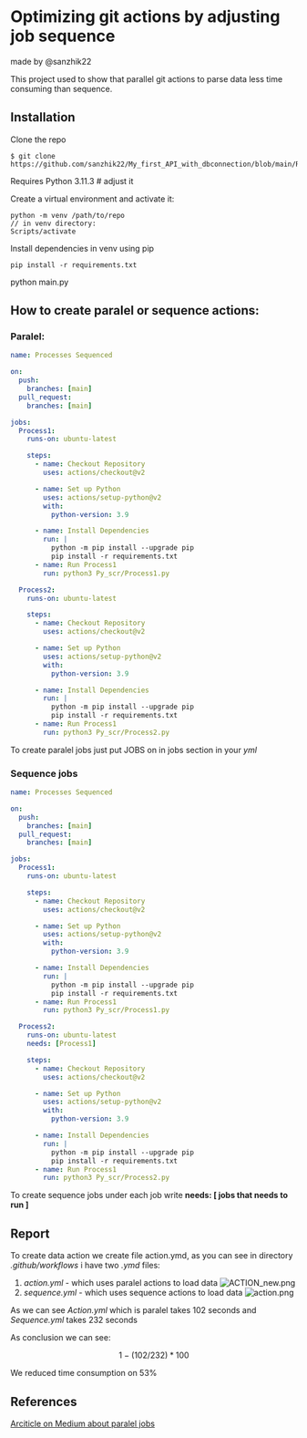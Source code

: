 # Optimizing git actions by adjusting job sequence
made by @sanzhik22

This project used to show that parallel git actions to parse data less time consuming than sequence.

## Installation
Clone the repo
```
$ git clone https://github.com/sanzhik22/My_first_API_with_dbconnection/blob/main/README.md
```
Requires Python 3.11.3 # adjust it

Create a virtual environment and activate it:
```commandline
python -m venv /path/to/repo
// in venv directory:
Scripts/activate
```

Install dependencies in venv using pip

```
pip install -r requirements.txt
```
python main.py

## How to create paralel or sequence actions:

### Paralel:
```yaml
name: Processes Sequenced

on:
  push:
    branches: [main]
  pull_request:
    branches: [main]

jobs:
  Process1:
    runs-on: ubuntu-latest

    steps:
      - name: Checkout Repository
        uses: actions/checkout@v2

      - name: Set up Python
        uses: actions/setup-python@v2
        with:
          python-version: 3.9

      - name: Install Dependencies
        run: |
          python -m pip install --upgrade pip
          pip install -r requirements.txt
      - name: Run Process1
        run: python3 Py_scr/Process1.py

  Process2:
    runs-on: ubuntu-latest

    steps:
      - name: Checkout Repository
        uses: actions/checkout@v2

      - name: Set up Python
        uses: actions/setup-python@v2
        with:
          python-version: 3.9

      - name: Install Dependencies
        run: |
          python -m pip install --upgrade pip
          pip install -r requirements.txt
      - name: Run Process1
        run: python3 Py_scr/Process2.py
```
To create paralel jobs just put JOBS on in jobs section in your *yml*

### Sequence jobs
```yaml
name: Processes Sequenced

on:
  push:
    branches: [main]
  pull_request:
    branches: [main]

jobs:
  Process1:
    runs-on: ubuntu-latest

    steps:
      - name: Checkout Repository
        uses: actions/checkout@v2

      - name: Set up Python
        uses: actions/setup-python@v2
        with:
          python-version: 3.9

      - name: Install Dependencies
        run: |
          python -m pip install --upgrade pip
          pip install -r requirements.txt
      - name: Run Process1
        run: python3 Py_scr/Process1.py

  Process2:
    runs-on: ubuntu-latest
    needs: [Process1]

    steps:
      - name: Checkout Repository
        uses: actions/checkout@v2

      - name: Set up Python
        uses: actions/setup-python@v2
        with:
          python-version: 3.9

      - name: Install Dependencies
        run: |
          python -m pip install --upgrade pip
          pip install -r requirements.txt
      - name: Run Process1
        run: python3 Py_scr/Process2.py
```
To create sequence jobs under each job write **needs: [ jobs that needs to run ]**

## Report 

To create data action we create file action.ymd, as you can see in directory *.github/workflows* i have two *.ymd* files:

1) *action.yml* - which uses paralel actions to load data
![ACTION_new.png](..%2F..%2F..%2F..%2FPictures%2FScreenshots%2FACTION_new.png)
2) *sequence.yml* - which uses sequence actions to load data
![action.png](..%2F..%2F..%2F..%2FPictures%2FScreenshots%2Faction.png)

As we can see *Action.yml* which is paralel takes 102 seconds and *Sequence.yml* takes 232 seconds

As conclusion we can see:
```math
1-(102/232) * 100% = 56,03%
```
We reduced time consumption on 53%

## References
[Arciticle on Medium about paralel jobs](https://medium.com/tradeling/how-to-achieve-parallel-execution-using-github-actions-d534404702fb)